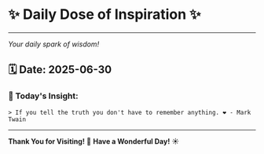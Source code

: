 # ✨ Daily Dose of Inspiration ✨

--- 

_Your daily spark of wisdom!_

## 🗓️ Date: **2025-06-30**

### 💬 Today's Insight:
```
> If you tell the truth you don't have to remember anything. ❤️ - Mark Twain
```

--- 

**Thank You for Visiting!** 🙏
**Have a Wonderful Day!** ☀️
